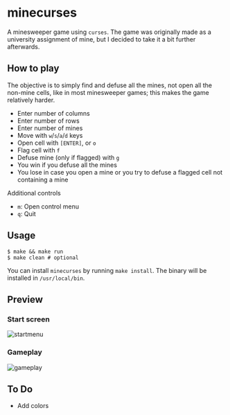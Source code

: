 # minecurses

A minesweeper game using `curses`. The game was originally made as a
university assignment of mine, but I decided to take it a bit further afterwards.

## How to play

The objective is to simply find and defuse all the mines, not open all the non-mine
cells, like in most minesweeper games; this makes the game relatively harder.

* Enter number of columns
* Enter number of rows
* Enter number of mines
* Move with `w`/`s`/`a`/`d` keys
* Open cell with `[ENTER]`, or `o`
* Flag cell with `f`
* Defuse mine (only if flagged) with `g`
* You win if you defuse all the mines
* You lose in case you open a mine or you try to defuse a flagged cell not containing a mine

Additional controls

* `m`: Open control menu
* `q`: Quit

## Usage

```shell
$ make && make run
$ make clean # optional
```
You can install `minecurses` by running `make install`. The binary will be 
installed in `/usr/local/bin`.

## Preview

### Start screen
![startmenu](https://user-images.githubusercontent.com/54286563/102023826-b110f780-3d96-11eb-89a3-4b0679a36a50.png)
### Gameplay
![gameplay](https://user-images.githubusercontent.com/54286563/102023832-ba9a5f80-3d96-11eb-9341-b2a07a7356de.png)

## To Do

* Add colors
